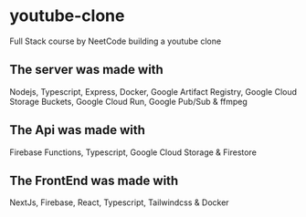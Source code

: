 # youtube-clone

Full Stack course by NeetCode building a youtube clone

## The server was made with

Nodejs, Typescript, Express, Docker, Google Artifact Registry, Google Cloud Storage Buckets, Google Cloud Run, Google Pub/Sub & ffmpeg

## The Api was made with

Firebase Functions, Typescript, Google Cloud Storage & Firestore

## The FrontEnd was made with

NextJs, Firebase, React, Typescript, Tailwindcss & Docker
